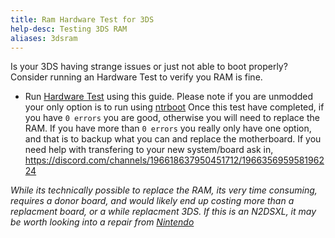 ```yaml
---
title: Ram Hardware Test for 3DS
help-desc: Testing 3DS RAM
aliases: 3dsram
---
```


Is your 3DS having strange issues or just not able to boot properly? Consider running an Hardware Test to verify you RAM is fine.
- Run [Hardware Test](https://wiki.hacks.guide/wiki/3DS:Hardware_test) using this guide. 
Please note if you are unmodded your only option is to run using [ntrboot](https://3ds.hacks.guide/ntrboot)
Once this test have completed, if you have `0 errors` you are good, otherwise you will need to replace the RAM.
If you have more than `0 errors` you really only have one option, and that is to backup what you can and replace the motherboard. 
If you need help with transfering to your new system/board ask in, https://discord.com/channels/196618637950451712/196635695958196224

*While its technically possible to replace the RAM, its very time consuming, requires a donor board, and would likely end up costing more than a replacment board, or a while replacment 3DS.*
*If this is an N2DSXL, it may be worth looking into a repair from [Nintendo](https://www.nintendo.com/)*
